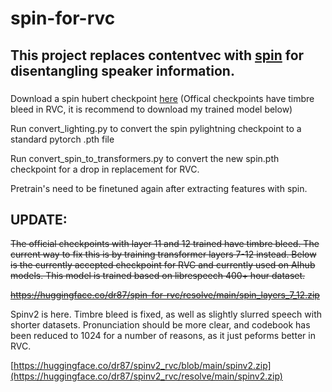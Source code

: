 # spin-for-rvc

## This project replaces contentvec with [spin](https://arxiv.org/pdf/2305.11072) for disentangling speaker information.

### 

Download a spin hubert checkpoint [here](https://github.com/vectominist/spin)   (Offical checkpoints have timbre bleed in RVC, it is recommend to download my trained model below)

Run convert_lighting.py to convert the spin pylightning checkpoint to a standard pytorch .pth file

Run convert_spin_to_transformers.py to convert the new spin.pth checkpoint for a drop in replacement for RVC.

Pretrain's need to be finetuned again after extracting features with spin.


## UPDATE:

~~The official checkpoints with layer 11 and 12 trained have timbre bleed. The current way to fix this is by training transformer layers 7-12 instead. Below is the currently accepted checkpoint for RVC and currently used on AIhub models. This model is trained based on librespeech 400+ hour dataset.~~

~~https://huggingface.co/dr87/spin-for-rvc/resolve/main/spin_layers_7_12.zip~~

Spinv2 is here. Timbre bleed is fixed, as well as slightly slurred speech with shorter datasets. Pronunciation should be more clear, and codebook has been reduced to 1024 for a number of reasons, as it just peforms better in RVC.

[https://huggingface.co/dr87/spinv2_rvc/blob/main/spinv2.zip](https://huggingface.co/dr87/spinv2_rvc/resolve/main/spinv2.zip)

